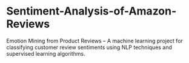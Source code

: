 # Sentiment-Analysis-of-Amazon-Reviews
Emotion Mining from Product Reviews – A machine learning project for classifying customer review sentiments using NLP techniques and supervised learning algorithms.
